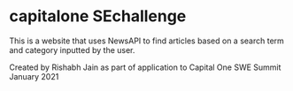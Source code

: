 # capitalone SEchallenge
 
This is a website that uses NewsAPI to find articles based on a search term and category inputted by the user.

Created by Rishabh Jain as part of application to Capital One SWE Summit January 2021
